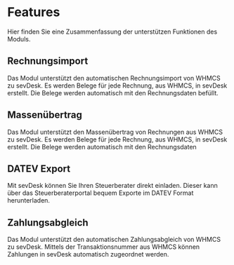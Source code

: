 # Features

Hier finden Sie eine Zusammenfassung der unterstützen Funktionen des Moduls.

## Rechnungsimport

Das Modul unterstützt den automatischen Rechnungsimport von WHMCS zu sevDesk.
Es werden Belege für jede Rechnung, aus WHMCS, in sevDesk erstellt. Die Belege werden automatisch mit den Rechnungsdaten
befüllt.

## Massenübertrag

Das Modul unterstützt den Massenübertrag von Rechnungen aus WHMCS zu sevDesk. Es werden Belege für jede Rechnung, aus
WHMCS, in sevDesk erstellt. Die Belege werden automatisch mit den Rechnungsdaten

## DATEV Export

Mit sevDesk können Sie Ihren Steuerberater direkt einladen. Dieser kann über das Steuerberaterportal bequem Exporte im
DATEV Format herunterladen.

## Zahlungsabgleich

Das Modul unterstützt den automatischen Zahlungsabgleich von WHMCS zu sevDesk.
Mittels der Transaktionsnummer aus WHMCS können Zahlungen in sevDesk automatisch zugeordnet werden.
